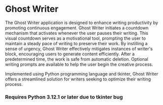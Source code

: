 # Ghost Writer
The Ghost Writer application is designed to enhance writing productivity by promoting continuous engagement.
Ghost Writer initiates a countdown mechanism that activates whenever the user pauses their writing. 
This visual countdown serves as a motivational tool, prompting the user to maintain a steady pace 
of writing to preserve their work. By instilling a sense of urgency, Ghost Writer effectively mitigates instances of 
writer's block, encouraging users to generate content efficiently. After a predetermined time, the work is safe from 
automatic deletion. Optional writing prompts are available to help the user begin the creative process.

Implemented using Python programming language and tkinter, Ghost Writer offers a streamlined solution for writers seeking to optimize their writing process.

### Requires Python 3.12.1 or later due to tkinter bug